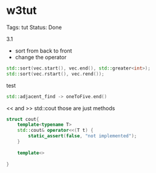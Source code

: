 # w3tut

Tags: tut
Status: Done

3.1

- sort from back to front
- change the operator

```cpp
std::sort(vec.start(), vec.end(), std::greater<int>);
std::sort(vec.rstart(), vec.rend());
```

test

```cpp
std::adjacent_find -> oneToFive.end()
```

<< and >> std::cout those are just methods

```cpp
struct cout{
	template<typename T>
	std::cout& operator<<(T t) {
		static_assert(false, "not implemented");
	}
	
	template<>
	
}
```